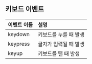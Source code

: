 ## 키보드 이벤트

| 이벤트 이름 | 설명 |
| :------------- | :------------- |
| keydown | 키보드를 누를 때 발생 |
| keypress  | 글자가 입력될 때 발생 |
| keyup | 키보드를 뗄 때 발생 |
